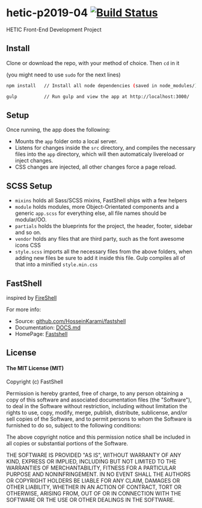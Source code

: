# hetic-p2019-04 [![Build Status](https://travis-ci.org/Far0s/hetic-p2019-04.svg?branch=master)](https://travis-ci.org/Far0s/hetic-p2019-04)
HETIC Front-End Development Project

## Install
Clone or download the repo, with your method of choice. Then `cd` in it

(you might need to use ```sudo``` for the next lines)
```bash
npm install   // Install all node dependencies (saved in node_modules/)

gulp          // Run gulp and view the app at http://localhost:3000/
```

## Setup
Once running, the app does the following:
* Mounts the `app` folder onto a local server.
* Listens for changes inside the `src` directory, and compiles the necessary files into the `app` directory, which will then automaticaly livereload or inject changes.
* CSS changes are injected, all other changes force a page reload.

## SCSS Setup
* `mixins` holds all Sass/SCSS mixins, FastShell ships with a few helpers
* `module` holds modules, more Object-Orientated components and a generic `app.scss` for everything else, all file names should be modular/OO.
* `partials` holds the blueprints for the project, the header, footer, sidebar and so on.
* `vendor` holds any files that are third party, such as the font awesome icons CSS
* `style.scss` imports all the necessary files from the above folders, when adding new files be sure to add it inside this file.
Gulp compiles all of that into a minified `style.min.css`



## FastShell
inspired by [FireShell](http://getfireshell.com)

For more info:

* Source: [github.com/HosseinKarami/fastshell](http://github.com/HosseinKarami/fastshell)
* Documentation: [DOCS.md](https://github.com/HosseinKarami/fastshell/blob/master/DOCS.md)
* HomePage: [Fastshell](https://HosseinKarami.github.io/fastshell)


## License

#### The MIT License (MIT)

Copyright (c) FastShell

Permission is hereby granted, free of charge, to any person obtaining a copy of
this software and associated documentation files (the "Software"), to deal in
the Software without restriction, including without limitation the rights to
use, copy, modify, merge, publish, distribute, sublicense, and/or sell copies
of the Software, and to permit persons to whom the Software is furnished to do
so, subject to the following conditions:

The above copyright notice and this permission notice shall be included in all
copies or substantial portions of the Software.

THE SOFTWARE IS PROVIDED "AS IS", WITHOUT WARRANTY OF ANY KIND, EXPRESS OR
IMPLIED, INCLUDING BUT NOT LIMITED TO THE WARRANTIES OF MERCHANTABILITY,
FITNESS FOR A PARTICULAR PURPOSE AND NONINFRINGEMENT. IN NO EVENT SHALL THE
AUTHORS OR COPYRIGHT HOLDERS BE LIABLE FOR ANY CLAIM, DAMAGES OR OTHER
LIABILITY, WHETHER IN AN ACTION OF CONTRACT, TORT OR OTHERWISE, ARISING FROM,
OUT OF OR IN CONNECTION WITH THE SOFTWARE OR THE USE OR OTHER DEALINGS IN THE
SOFTWARE.
